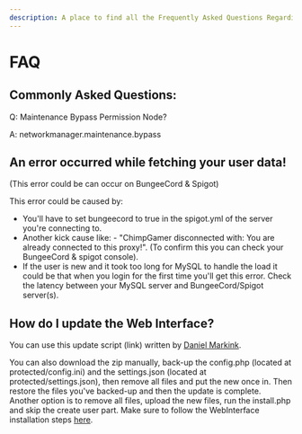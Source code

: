 ```yaml
---
description: A place to find all the Frequently Asked Questions Regarding NetworkManager.
---
```


# FAQ

## Commonly Asked Questions:

Q: Maintenance Bypass Permission Node?

A: networkmanager.maintenance.bypass

## An error occurred while fetching your user data!

\(This error could be can occur on BungeeCord & Spigot\)

This error could be caused by:

* You'll have to set bungeecord to true in the spigot.yml of the server you're connecting to.
* Another kick cause like: - "ChimpGamer disconnected with: You are already connected to this proxy!". \(To confirm this you can check your BungeeCord & spigot console\).
* If the user is new and it took too long for MySQL to handle the load it could be that when you login for the first time you'll get this error. Check the latency between your MySQL server and BungeeCord/Spigot server\(s\).

## How do I update the Web Interface?

You can use this update script \(link\) written by  [Daniel Markink](https://github.com/DanielMarkink).

  
You can also download the zip manually, back-up the config.php \(located at protected/config.ini\) and the settings.json \(located at protected/settings.json\), then remove all files and put the new once in. Then restore the files you've backed-up and then the update is complete.  
Another option is to remove all files, upload the new files, run the install.php and skip the create user part. Make sure to follow the WebInterface installation steps [here](https://networkmanager.gitbook.io/wiki/installation/networkmanager-webinterface).



